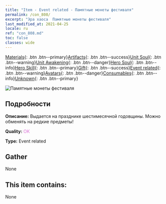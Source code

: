 ```yaml
---
title: "Item - Event related - Памятные монеты фестиваля"
permalink: /con_808/
excerpt: "Эра хаоса  Памятные монеты фестиваля"
last_modified_at: 2021-04-25
locale: ru
ref: "con_808.md"
toc: false
classes: wide
---
```

 [Materials](/ItemsRU/){: .btn .btn--primary}[Artifacts](/ItemsRU/Artifacts/){: .btn .btn--success}[Unit Soul](/ItemsRU/UnitSoul/){: .btn .btn--warning}[Unit Awakening](/ItemsRU/UnitAwakening/){: .btn .btn--danger}[Hero Soul](/ItemsRU/HeroSoul/){: .btn .btn--info}[Hero Skill](/ItemsRU/HeroSkill/){: .btn .btn--primary}[Gift](/ItemsRU/Gift/){: .btn .btn--success}[Event related](/ItemsRU/Events/){: .btn .btn--warning}[Avatars](/ItemsRU/Avatars/){: .btn .btn--danger}[Consumables](/ItemsRU/Consumables/){: .btn .btn--info}[Unknown](/ItemsRU/Unknown/){: .btn .btn--primary}

 ![Памятные монеты фестиваля](/images/t/i_3066.png)

## Подробности
 **Описание:** Выдается на празднике шестимесячной годовщины. Можно обменять на редкие предметы!

 **Quality:** <span style="color: #DA70D6">OK</span>

 **Type:** Event related

## Gather

  None

## This item contains:

  None

